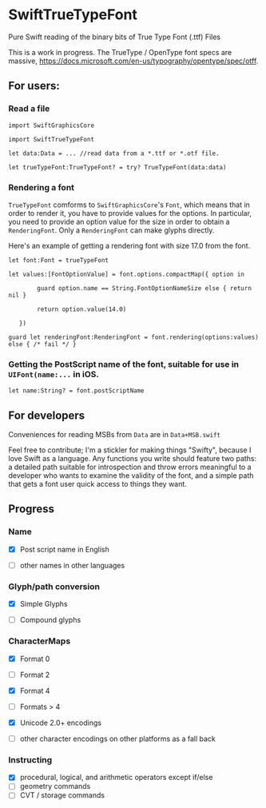 # SwiftTrueTypeFont
Pure Swift reading of the binary bits of True Type Font (.ttf) Files

This is a work in progress.
The TrueType / OpenType font specs are massive, https://docs.microsoft.com/en-us/typography/opentype/spec/otff.    

## For users:

### Read a file

`import SwiftGraphicsCore`

`import SwiftTrueTypeFont`

`let data:Data = ... //read data from a *.ttf or *.otf file.`

`let trueTypeFont:TrueTypeFont? = try? TrueTypeFont(data:data)`


### Rendering a font

`TrueTypeFont` comforms to `SwiftGraphicsCore`'s `Font`, which means that in order to render it, you have to provide values for the options.  In particular, you need to provide an option value for the size in order to obtain a `RenderingFont`.  Only a `RenderingFont` can make glyphs directly.

Here's an example of getting a rendering font with size 17.0 from the font.

`let font:Font = trueTypeFont`

`let values:[FontOptionValue] = font.options.compactMap({ option in`

`        guard option.name == String.FontOptionNameSize else { return nil }`

`        return option.value(14.0)`

`	})`

`guard let renderingFont:RenderingFont = font.rendering(options:values) else { /* fail */ }` 


### Getting the PostScript name of the font, suitable for use in `UIFont(name:...` in iOS.

`let name:String? = font.postScriptName`



## For developers

Conveniences for reading MSBs from `Data` are in `Data+MSB.swift` 

Feel free to contribute; I'm a stickler for making things "Swifty", because I love Swift as a language.  Any functions you write should feature two paths: a detailed path suitable for introspection and throw errors meaningful to a developer who wants to examine the validity of the font, and a simple path that gets a font user quick access to things they want.


## Progress


### Name

- [x] Post script name in English
- [ ] other names in other languages


### Glyph/path conversion
- [x] Simple Glyphs
- [ ] Compound glyphs


### CharacterMaps

- [x] Format 0
- [ ] Format 2
- [x] Format 4
- [ ] Formats > 4
- [x] Unicode 2.0+ encodings
- [ ]  other character encodings on other platforms as a fall back


### Instructing

- [x] procedural, logical, and arithmetic operators except if/else
- [ ] geometry commands
- [ ] CVT / storage commands
